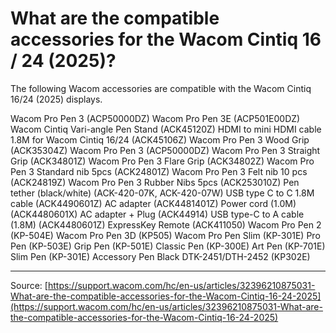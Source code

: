 # What are the compatible accessories for the Wacom  Cintiq 16 / 24 (2025)?

The following Wacom accessories are compatible with the Wacom Cintiq 16/24 (2025) displays.

Wacom Pro Pen 3 (ACP50000DZ)
Wacom Pro Pen 3E (ACP501E00DZ)
Wacom Cintiq Vari-angle Pen Stand (ACK45120Z)
HDMI to mini HDMI cable 1.8M for Wacom Cintiq 16/24 (ACK45106Z)
Wacom Pro Pen 3 Wood Grip (ACK35304Z)
Wacom Pro Pen 3 (ACP50000DZ)
Wacom Pro Pen 3 Straight Grip (ACK34801Z)
Wacom Pro Pen 3 Flare Grip (ACK34802Z)
Wacom Pro Pen 3 Standard nib 5pcs (ACK24801Z)
Wacom Pro Pen 3 Felt nib 10 pcs (ACK24819Z)
Wacom Pro Pen 3 Rubber Nibs 5pcs (ACK253010Z)
Pen tether (black/white) (ACK-420-07K, ACK-420-07W)
USB type C to C 1.8M cable (ACK4490601Z)
AC adapter (ACK4481401Z)
Power cord (1.0M) (ACK4480601X)
AC adapter + Plug (ACK44914)
USB type-C to A cable (1.8M) (ACK4480601Z)
ExpressKey Remote (ACK411050)
Wacom Pro Pen 2 (KP-504E)
Wacom Pro Pen 3D (KP505)
Wacom Pro Pen Slim (KP-301E)
Pro Pen (KP-503E)
Grip Pen (KP-501E)
Classic Pen (KP-300E)
Art Pen (KP-701E)
Slim Pen (KP-301E)
Accessory Pen Black DTK-2451/DTH-2452 (KP302E)

---
Source: [https://support.wacom.com/hc/en-us/articles/32396210875031-What-are-the-compatible-accessories-for-the-Wacom-Cintiq-16-24-2025](https://support.wacom.com/hc/en-us/articles/32396210875031-What-are-the-compatible-accessories-for-the-Wacom-Cintiq-16-24-2025)
